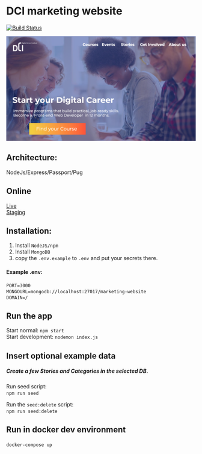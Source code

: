 # DCI marketing website

[![Build Status](https://travis-ci.org/DigitalCareerInstitute/marketing-website.svg?branch=master)](https://travis-ci.org/DigitalCareerInstitute/marketing-website)

![Screenshot](screenshot.jpg)

## Architecture:

NodeJs/Express/Passport/Pug

## Online

[Live](https://digitalcareerinstitute.org)  
[Staging](https://dci.tmy.io/)

## Installation:

1. Install `NodeJS/npm`
1. Install `MongoDB`
1. copy the `.env.example` to `.env` and put your secrets there.

#### Example .env:

```
PORT=3000
MONGOURL=mongodb://localhost:27017/marketing-website
DOMAIN=/
```

## Run the app

Start normal: `npm start`  
Start development: `nodemon index.js`

## Insert optional example data

##### Create a few Stories and Categories in the selected DB.

Run seed script:  
`npm run seed`

Run the `seed:delete` script:  
`npm run seed:delete`


## Run in docker dev environment
`docker-compose up`